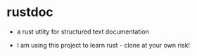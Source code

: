 # rustdoc

- a rust utlity for structured text documentation

- I am using this project to learn rust - clone at your own risk!